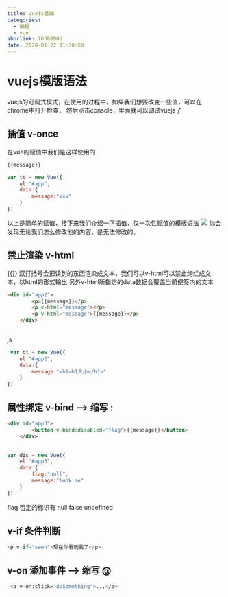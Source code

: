 ```yaml
---
title: vuejs基础
categories:
  - 编程
  - vue
abbrlink: 7636890d
date: 2020-01-22 11:30:50
---
```



<!-- more -->
# vuejs模版语法
vuejs的可调式模式，在使用的过程中，如果我们想要改变一些值，可以在chrome中打开检查， 然后点击console，里面就可以调试vuejs了


## 插值 v-once
在vue的赋值中我们是这样使用的
```js
{{message}} 

var tt = new Vue({
    el:"#app",
    data:{
        message:"xxx"
    }
})
```
以上是简单的赋值，接下来我们介绍一下插值，仅一次性赋值的模版语法
![](http://img.noback.top/blog/imgvue.png) 
你会发现无论我们怎么修改他的内容，是无法修改的。

## 禁止渲染 v-html
\{\{\}\} 双打括号会把读到的东西渲染成文本，我们可以v-html可以禁止绚烂成文本，以html的形式输出,另外v-html所指定的data数据会覆盖当前便签内的文本
```html
<div id="app2">
        <p>{{message}}</p>
        <p v-html="message"></p>
        <p v-html="message">{{message}}</p>
    </div>
     
```
js
```js
 var tt = new Vue({
    el:"#app2",
    data:{
        message:"<h1>h1大小</h1>"
    }
})
```

## 属性绑定 v-bind  --> 缩写 :
```html
<div id="app3">
        <button v-bind:disabled="flag">{{message}}</button>
    </div>
     
```
```js
var dis = new Vue({
    el:"#app3",
    data:{
        flag:"null",
        message:"look me"
    }
})
```

flag 否定的标识有 null false undefined

## v-if 条件判断

```js
<p v-if="seen">现在你看到我了</p> 
```


## v-on 添加事件  --> 缩写 @
```bash
 <a v-on:click="doSomething">...</a>
```



